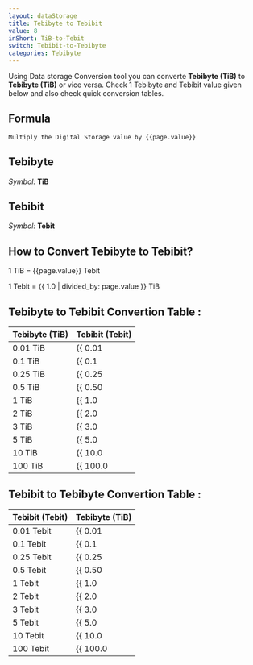 ```yaml
---
layout: dataStorage
title: Tebibyte to Tebibit
value: 8
inShort: TiB-to-Tebit
switch: Tebibit-to-Tebibyte
categories: Tebibyte
---
```


Using Data storage Conversion tool you can converte **Tebibyte (TiB)** to **Tebibyte (TiB)** or vice versa. Check 1 Tebibyte and Tebibit value given below and also check quick conversion tables.

## Formula
`Multiply the Digital Storage value by {{page.value}}`

## Tebibyte
*Symbol:* **TiB**

## Tebibit
*Symbol:* **Tebit**

## How to Convert Tebibyte to Tebibit?

1 TiB = {{page.value}} Tebit

1 Tebit = {{ 1.0 | divided_by: page.value }} TiB


## Tebibyte to Tebibit Convertion Table :

| Tebibyte (TiB) | Tebibit (Tebit) |
| ---- | ---- |
| 0.01 TiB | {{ 0.01 | times: page.value }} Tebit |
| 0.1 TiB | {{ 0.1 | times: page.value }} Tebit |
| 0.25 TiB | {{ 0.25 | times: page.value }} Tebit |
| 0.5 TiB | {{ 0.50 | times: page.value }} Tebit |
| 1 TiB | {{ 1.0 | times: page.value }} Tebit |
| 2 TiB | {{ 2.0 | times: page.value }} Tebit |
| 3 TiB | {{ 3.0 | times: page.value }} Tebit |
| 5 TiB | {{ 5.0 | times: page.value }} Tebit |
| 10 TiB | {{ 10.0 | times: page.value }} Tebit |
| 100 TiB | {{ 100.0 | times: page.value }} Tebit |

## Tebibit to Tebibyte Convertion Table :

| Tebibit (Tebit) | Tebibyte (TiB) |
| ---- | ---- |
| 0.01 Tebit | {{ 0.01 | divided_by: page.value }} TiB |
| 0.1 Tebit | {{ 0.1 | divided_by: page.value }} TiB |
| 0.25 Tebit | {{ 0.25 | divided_by: page.value }} TiB |
| 0.5 Tebit | {{ 0.50 | divided_by: page.value }} TiB |
| 1 Tebit | {{ 1.0 | divided_by: page.value }} TiB |
| 2 Tebit | {{ 2.0 | divided_by: page.value }} TiB |
| 3 Tebit | {{ 3.0 | divided_by: page.value }} TiB |
| 5 Tebit | {{ 5.0 | divided_by: page.value }} TiB |
| 10 Tebit | {{ 10.0 | divided_by: page.value }} TiB |
| 100 Tebit | {{ 100.0 | divided_by: page.value }} TiB |


<script>
document.getElementById('selectInput')[17].selected = true
document.getElementById('selectOutput')[15].selected = true
</script>

